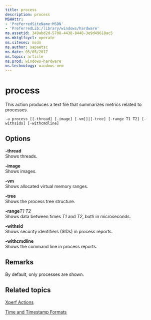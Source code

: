 ```yaml
---
title: process
description: process
MSHAttr:
- 'PreferredSiteName:MSDN'
- 'PreferredLib:/library/windows/hardware'
ms.assetid: 349abd2d-5708-4438-8448-3e9d49618ac5
ms.mktglfcycl: operate
ms.sitesec: msdn
ms.author: sapaetsc
ms.date: 05/05/2017
ms.topic: article
ms.prod: windows-hardware
ms.technology: windows-oem
---
```


# process


This action produces a text file that summarizes metrics related to processes.

```
-a process [[-thread] [-image] [-vm]]|[-tree] [-range T1 T2] [-withsids] [-withcmdline]
```

## Options


<a href="" id="-thread"></a>**-thread**  
Shows threads.

<a href="" id="-image"></a>**-image**  
Shows images.

<a href="" id="-vm"></a>**-vm**  
Shows allocated virtual memory ranges.

<a href="" id="-tree"></a>**-tree**  
Shows the process tree structure.

<a href="" id="-ranget1-t2"></a>**-range***T1 T2*  
Shows data between times *T1* and *T2*, both in microseconds.

<a href="" id="-withsid"></a>**-withsid**  
Shows security identifiers (SIDs) in process reports.

<a href="" id="-withcmdline"></a>**-withcmdline**  
Shows the command line in process reports.

## Remarks


By default, only processes are shown.

## Related topics


[Xperf Actions](xperf-actions.md)

[Time and Timestamp Formats](time-and-timestamp-formats.md)

 

 







